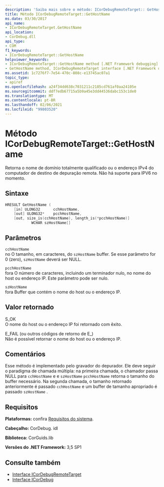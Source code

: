 ```yaml
---
description: 'Saiba mais sobre o método: ICorDebugRemoteTarget:: GetHostName'
title: Método ICorDebugRemoteTarget::GetHostName
ms.date: 03/30/2017
api_name:
- ICorDebugRemoteTarget.GetHostName
api_location:
- CorDebug.dll
api_type:
- COM
f1_keywords:
- ICorDebugRemoteTarget::GetHostName
helpviewer_keywords:
- ICorDebugRemoteTarget::GetHostName method [.NET Framework debugging]
- GetHostName method, ICorDebugRemoteTarget interface [.NET Framework debugging]
ms.assetid: 1c7276f7-7e54-470c-808c-e13745ac07a1
topic_type:
- apiref
ms.openlocfilehash: a24f34dd638c7031211c2185cd761af0aa24105e
ms.sourcegitcommit: ddf7edb67715a5b9a45e3dd44536dabc153c1de0
ms.translationtype: MT
ms.contentlocale: pt-BR
ms.lasthandoff: 02/06/2021
ms.locfileid: "99803520"
---
```

# <a name="icordebugremotetargetgethostname-method"></a>Método ICorDebugRemoteTarget::GetHostName

Retorna o nome de domínio totalmente qualificado ou o endereço IPv4 do computador de destino de depuração remota. Não há suporte para IPV6 no momento.  
  
## <a name="syntax"></a>Sintaxe  
  
```cpp  
HRESULT GetHostName (  
    [in] ULONG32      cchHostName,  
    [out] ULONG32*    pcchHostName,  
    [out, size_is(cchHostName), length_is(*pcchHostName)]  
            WCHAR szHostName[]  
```  
  
## <a name="parameters"></a>Parâmetros  

 `cchHostName`  
 no O tamanho, em caracteres, do `szHostName` buffer. Se esse parâmetro for 0 (zero), `szHostName` deverá ser NULL.  
  
 `pcchHostName`  
 fora O número de caracteres, incluindo um terminador nulo, no nome do host ou endereço IP. Este parâmetro pode ser nulo.  
  
 `szHostName`  
 fora Buffer que contém o nome do host ou o endereço IP.  
  
## <a name="return-value"></a>Valor retornado  

 S_OK  
 O nome do host ou o endereço IP foi retornado com êxito.  
  
 E_FAIL (ou outros códigos de retorno de E_)  
 Não é possível retornar o nome do host ou o endereço IP.  
  
## <a name="remarks"></a>Comentários  

 Esse método é implementado pelo gravador do depurador. Ele deve seguir o paradigma de chamada múltipla: na primeira chamada, o chamador passa NULL para `cchHostName` e e `szHostName` `pcchHostName` retorna o tamanho do buffer necessário. Na segunda chamada, o tamanho retornado anteriormente é passado `cchHostName` e um buffer de tamanho apropriado é passado `szHostName` .  
  
## <a name="requirements"></a>Requisitos  

 **Plataformas:** confira [Requisitos do sistema](../../get-started/system-requirements.md).  
  
 **Cabeçalho:** CorDebug. idl  
  
 **Biblioteca:** CorGuids.lib  
  
 **Versões do .NET Framework:** 3,5 SP1  
  
## <a name="see-also"></a>Consulte também

- [Interface ICorDebugRemoteTarget](icordebugremotetarget-interface.md)
- [Interface ICorDebug](icordebug-interface.md)
